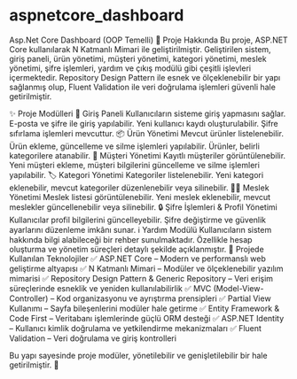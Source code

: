 # aspnetcore_dashboard
Asp.Net Core Dashboard (OOP Temelli)
🚀 Proje Hakkında
Bu proje, ASP.NET Core kullanılarak N Katmanlı Mimari ile geliştirilmiştir. Geliştirilen sistem, giriş paneli, ürün yönetimi, müşteri yönetimi, kategori yönetimi, meslek yönetimi, şifre işlemleri, yardım ve çıkış modülü gibi çeşitli işlevleri içermektedir. Repository Design Pattern ile esnek ve ölçeklenebilir bir yapı sağlanmış olup, Fluent Validation ile veri doğrulama işlemleri güvenli hale getirilmiştir.

✨ Proje Modülleri
🔑 Giriş Paneli
Kullanıcıların sisteme giriş yapmasını sağlar.
E-posta ve şifre ile giriş yapılabilir.
Yeni kullanıcı kaydı oluşturulabilir.
Şifre sıfırlama işlemleri mevcuttur.
📦 Ürün Yönetimi
Mevcut ürünler listelenebilir.
Ürün ekleme, güncelleme ve silme işlemleri yapılabilir.
Ürünler, belirli kategorilere atanabilir.
👥 Müşteri Yönetimi
Kayıtlı müşteriler görüntülenebilir.
Yeni müşteri ekleme, müşteri bilgilerini güncelleme ve silme işlemleri yapılabilir.
🏷️ Kategori Yönetimi
Kategoriler listelenebilir.
Yeni kategori eklenebilir, mevcut kategoriler düzenlenebilir veya silinebilir.
👩‍💼 Meslek Yönetimi
Meslek listesi görüntülenebilir.
Yeni meslek eklenebilir, mevcut meslekler güncellenebilir veya silinebilir.
🔒 Şifre İşlemleri & Profil Yönetimi
Kullanıcılar profil bilgilerini güncelleyebilir.
Şifre değiştirme ve güvenlik ayarlarını düzenleme imkânı sunar.
ℹ️ Yardım Modülü
Kullanıcıların sistem hakkında bilgi alabileceği bir rehber sunulmaktadır.
Özellikle hesap oluşturma ve yönetim süreçleri detaylı şekilde açıklanmıştır.
📌 Projede Kullanılan Teknolojiler
✅ ASP.NET Core – Modern ve performanslı web geliştirme altyapısı
✅ N Katmanlı Mimari – Modüler ve ölçeklenebilir yazılım mimarisi
✅ Repository Design Pattern & Generic Repository – Veri erişim süreçlerinde esneklik ve yeniden kullanılabilirlik
✅ MVC (Model-View-Controller) – Kod organizasyonu ve ayrıştırma prensipleri
✅ Partial View Kullanımı – Sayfa bileşenlerini modüler hale getirme
✅ Entity Framework & Code First – Veritabanı işlemlerinde güçlü ORM desteği
✅ ASP.NET Identity – Kullanıcı kimlik doğrulama ve yetkilendirme mekanizmaları
✅ Fluent Validation – Veri doğrulama ve giriş kontrolleri

Bu yapı sayesinde proje modüler, yönetilebilir ve genişletilebilir bir hale getirilmiştir. 🚀






